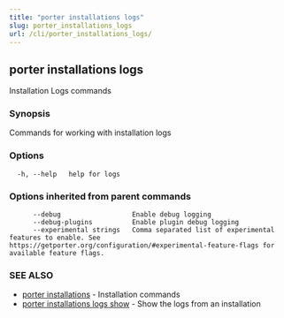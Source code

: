 ```yaml
---
title: "porter installations logs"
slug: porter_installations_logs
url: /cli/porter_installations_logs/
---
```

## porter installations logs

Installation Logs commands

### Synopsis

Commands for working with installation logs

### Options

```
  -h, --help   help for logs
```

### Options inherited from parent commands

```
      --debug                  Enable debug logging
      --debug-plugins          Enable plugin debug logging
      --experimental strings   Comma separated list of experimental features to enable. See https://getporter.org/configuration/#experimental-feature-flags for available feature flags.
```

### SEE ALSO

* [porter installations](/cli/porter_installations/)	 - Installation commands
* [porter installations logs show](/cli/porter_installations_logs_show/)	 - Show the logs from an installation

